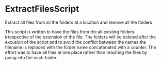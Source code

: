 # ExtractFilesScript
Extract all files from all the folders at a location and remove all the folders

This script is written to have the files from the all existing folders irrespective of the extension of the file. The folders will be deleted after the excusion of the script and to avoid the conflict between the names the filename is replaced with the folder name concatenated with a counter. 
The effort was to have all files at one place rather than reaching the files by going into the each folder.
